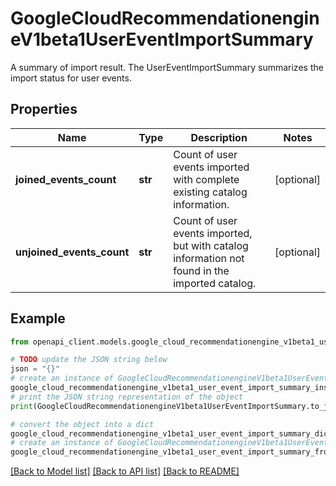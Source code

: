 # GoogleCloudRecommendationengineV1beta1UserEventImportSummary

A summary of import result. The UserEventImportSummary summarizes the import status for user events.

## Properties

Name | Type | Description | Notes
------------ | ------------- | ------------- | -------------
**joined_events_count** | **str** | Count of user events imported with complete existing catalog information. | [optional] 
**unjoined_events_count** | **str** | Count of user events imported, but with catalog information not found in the imported catalog. | [optional] 

## Example

```python
from openapi_client.models.google_cloud_recommendationengine_v1beta1_user_event_import_summary import GoogleCloudRecommendationengineV1beta1UserEventImportSummary

# TODO update the JSON string below
json = "{}"
# create an instance of GoogleCloudRecommendationengineV1beta1UserEventImportSummary from a JSON string
google_cloud_recommendationengine_v1beta1_user_event_import_summary_instance = GoogleCloudRecommendationengineV1beta1UserEventImportSummary.from_json(json)
# print the JSON string representation of the object
print(GoogleCloudRecommendationengineV1beta1UserEventImportSummary.to_json())

# convert the object into a dict
google_cloud_recommendationengine_v1beta1_user_event_import_summary_dict = google_cloud_recommendationengine_v1beta1_user_event_import_summary_instance.to_dict()
# create an instance of GoogleCloudRecommendationengineV1beta1UserEventImportSummary from a dict
google_cloud_recommendationengine_v1beta1_user_event_import_summary_from_dict = GoogleCloudRecommendationengineV1beta1UserEventImportSummary.from_dict(google_cloud_recommendationengine_v1beta1_user_event_import_summary_dict)
```
[[Back to Model list]](../README.md#documentation-for-models) [[Back to API list]](../README.md#documentation-for-api-endpoints) [[Back to README]](../README.md)



